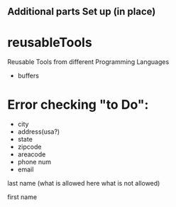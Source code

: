 ##    Additional parts Set up (in place)  

# reusableTools
Reusable Tools from different Programming Languages



* buffers    
# Error checking "to Do":      

* city 
* address(usa?)
* state
* zipcode   
* areacode
* phone num   
* email  

last name (what is allowed here what is not allowed)

first name

